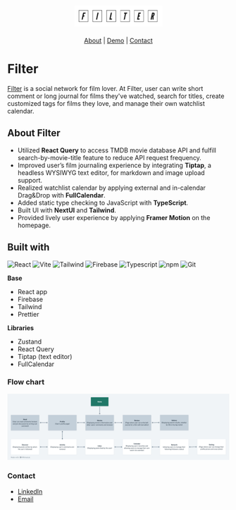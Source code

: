 <div align="center">
  <a href="https://filter-14ea1.web.app/" style="margin-bottom:20px; display:block;">
    <img src="/public/Filter-logos_transparent_cut.png" alt="Logo" width="200px">
  </a>

  <p align="center">
    <a href="https://github.com/peipeix2/Filter/#About-Filter">About</a>
    |
    <a href="https://youtu.be/wy-MUv4LEOM?si=Z6XGvAz_MoURrrE1">Demo</a>
    |
    <a href="https://github.com/peipeix2/Filter/#Contact">Contact</a>
  </p>
</div>

# Filter

[Filter](https://filter-14ea1.web.app/) is a social network for film lover. At Filter, user can write short comment or long journal for films they've watched, search for titles, create customized tags for films they love, and manage their own watchlist calendar.

## About Filter

- Utilized **React Query** to access TMDB movie database API and fulfill search-by-movie-title feature to reduce API request frequency.
- Improved user’s film journaling experience by integrating **Tiptap**, a headless WYSIWYG text editor, for markdown and image upload support.
- Realized watchlist calendar by applying external and in-calendar Drag&Drop with **FullCalendar**.
- Added static type checking to JavaScript with **TypeScript**.
- Built UI with **NextUI** and **Tailwind**.
- Provided lively user experience by applying **Framer Motion** on the homepage.

## Built with

![React](https://img.shields.io/badge/React-61DAFB.svg?style=for-the-badge&logo=React&logoColor=black) ![Vite](https://img.shields.io/badge/Vite-646CFF.svg?style=for-the-badge&logo=Vite&logoColor=white) ![Tailwind](https://img.shields.io/badge/Tailwind%20CSS-06B6D4.svg?style=for-the-badge&logo=Tailwind-CSS&logoColor=white) ![Firebase](https://img.shields.io/badge/Firebase-FFCA28.svg?style=for-the-badge&logo=Firebase&logoColor=black) ![Typescript](https://img.shields.io/badge/TypeScript-3178C6.svg?style=for-the-badge&logo=TypeScript&logoColor=white) ![npm](https://img.shields.io/badge/npm-CB3837.svg?style=for-the-badge&logo=npm&logoColor=white) ![Git](https://img.shields.io/badge/Git-F05032.svg?style=for-the-badge&logo=Git&logoColor=white)

**Base**

- React app
- Firebase
- Tailwind
- Prettier

**Libraries**

- Zustand
- React Query
- Tiptap (text editor)
- FullCalendar

### Flow chart

![flow chart](/public/flow-chart.png)

### Contact

- [LinkedIn](https://www.linkedin.com/in/pei-pei-hsueh-1a8a4a7a/)
- [Email](mailto:peipei.hsueh@outlook.com)
